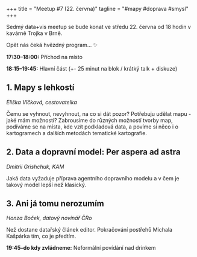 +++
title = "Meetup #7 (22. června)"
tagline = "#mapy #doprava #smysl"
+++

Sedmý data+vis meetup se bude konat ve středu 22. června od 18 hodin v kavárně Trojka v Brně.

Opět nás čeká hvězdný program... ✨

**17:30–18:00:** Příchod na místo

**18:15–19:45:** Hlavní část (+- 25 minut na blok / krátký talk + diskuze)

## **1. Mapy s lehkostí**

*Eliška Vlčková, cestovatelka*

Čemu se vyhnout, nevyhnout, na co si dát pozor?
Potřebuju udělat mapu - jaké mám možnosti? Zabrousíme do různých možností tvorby map, podíváme se na místa, kde vzít podkladová data, a povíme si něco i o kartogramech a dalších metodách tematické kartografie.

## **2. Data a dopravní model: Per aspera ad astra**

*Dmitrii Grishchuk, KAM*

Jaká data vyžaduje příprava agentního dopravního modelu a v čem je takový model lepší než klasický.

## **3. Ani já tomu nerozumím**

*Honza Boček, datový novinář ČRo*

Než dostane datařský článek editor. Pokračování postřehů Michala Kašpárka tím, co je předtím.

**19:45–do kdy zvládneme:** Neformální povídání nad drinkem